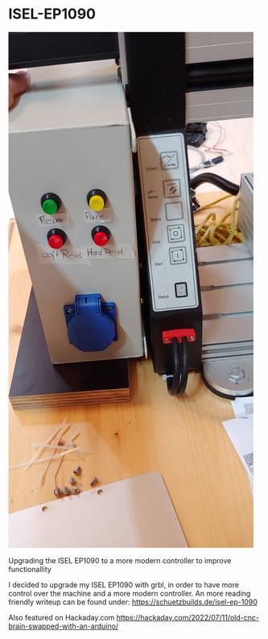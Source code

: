 # ISEL-EP1090


![A picture of the new cabinet](./Pictures/20190909_151835_HDR.jpeg?raw=true "The new cable cabinet")

Upgrading the ISEL EP1090 to a more modern controller to improve functionallity

I decided to upgrade my ISEL EP1090 with grbl, in order to have more control over the machine and a more modern controller.
An more reading friendly writeup can be found under: https://schuetzbuilds.de/isel-ep-1090

Also featured on Hackaday.com
https://hackaday.com/2022/07/11/old-cnc-brain-swapped-with-an-arduino/
